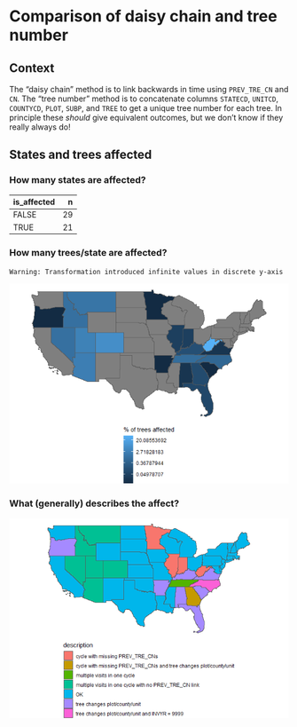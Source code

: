# Comparison of daisy chain and tree number

## Context

The “daisy chain” method is to link backwards in time using
`PREV_TRE_CN` and `CN`. The “tree number” method is to concatenate
columns `STATECD`, `UNITCD`, `COUNTYCD`, `PLOT`, `SUBP`, and `TREE` to
get a unique tree number for each tree. In principle these *should* give
equivalent outcomes, but we don’t know if they really always do!

## States and trees affected

### How many states are affected?

| is_affected |   n |
|:------------|----:|
| FALSE       |  29 |
| TRUE        |  21 |

### How many trees/state are affected?

    Warning: Transformation introduced infinite values in discrete y-axis

![](squish_v_daisy_summary_files/figure-commonmark/unnamed-chunk-3-1.png)

### What (generally) describes the affect?

![](squish_v_daisy_summary_files/figure-commonmark/unnamed-chunk-4-1.png)
